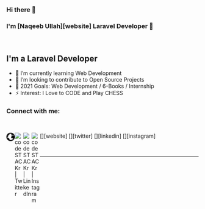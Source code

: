 ### Hi there 👋


### I'm [Naqeeb Ullah][website] Laravel Developer 👋

<br />

## I'm a Laravel Developer

- 🌱 I’m currently learning Web Development
- 👯 I’m looking to contribute to Open Source Projects
- 🥅 2021 Goals: Web Development / 6-Books / Internship
- ⚡ Interest: I Love to CODE and Play CHESS

### Connect with me:

<br />

[<img align="left" alt="codeSTACKr.com" width="22px" src="https://raw.githubusercontent.com/iconic/open-iconic/master/svg/globe.svg" />][website]
[<img align="left" alt="codeSTACKr | Twitter" width="22px" src="https://cdn.jsdelivr.net/npm/simple-icons@v3/icons/twitter.svg" />][twitter]
[<img align="left" alt="codeSTACKr | LinkedIn" width="22px" src="https://cdn.jsdelivr.net/npm/simple-icons@v3/icons/linkedin.svg" />][linkedin]
[<img align="left" alt="codeSTACKr | Instagram" width="22px" src="https://cdn.jsdelivr.net/npm/simple-icons@v3/icons/instagram.svg" />][instagram]

<br />

---


